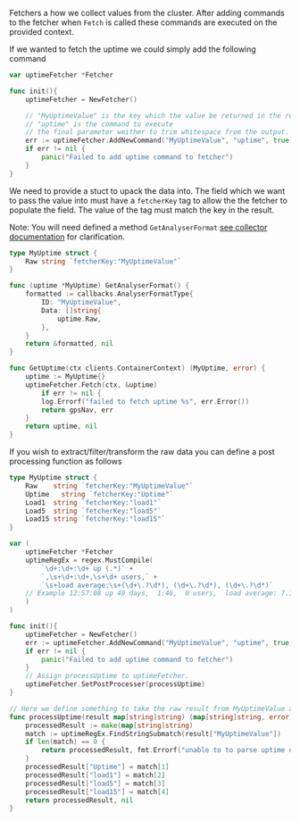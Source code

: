 Fetchers a how we collect values from the cluster.
After adding commands to the fetcher when `Fetch` is called these commands are executed on the provided context.

If we wanted to fetch the uptime we could simply add the following command


```go
var uptimeFetcher *Fetcher

func init(){
	uptimeFetcher = NewFetcher()

    // "MyUptimeValue" is the key which the value be returned in the result of the fetch
    // "uptime" is the command to execute
    // the final parameter weither to trim whitespace from the output.
    err := uptimeFetcher.AddNewCommand("MyUptimeValue", "uptime", true)
    if err != nil {
        panic("Failed to add uptime command to fetcher")
    }
}
```

We need to provide a stuct to upack the data into. The field which we want to pass the value into must have a `fetcherKey` tag to allow the the fetcher to populate the field. The value of the tag must match the key in the result.

Note: You will need defined a method `GetAnalyserFormat` [see collector documentation](implementing_a_collector.md) for clarification.

```go
type MyUptime struct {
    Raw string `fetcherKey:"MyUptimeValue"`
}

func (uptime *MyUptime) GetAnalyserFormat() {
    formatted := callbacks.AnalyserFormatType{
		ID: "MyUptimeValue",
		Data: []string{
			uptime.Raw,
		},
	}
	return &formatted, nil
}

func GetUptime(ctx clients.ContainerContext) (MyUptime, error) {
    uptime := MyUptime{}
    uptimeFetcher.Fetch(ctx, &uptime)
    	if err != nil {
		log.Errorf("failed to fetch uptime %s", err.Error())
		return gpsNav, err
	}
	return uptime, nil
}
```

If you wish to extract/filter/transform the raw data you can define a post processing function as follows
```go
type MyUptime struct {
    Raw    string `fetcherKey:"MyUptimeValue"`
    Uptime   string `fetcherKey:"Uptime"`
    Load1  string `fetcherKey:"load1"`
    Load5  string `fetcherKey:"load5"`
    Load15 string `fetcherKey:"load15"`
}

var (
    uptimeFetcher *Fetcher
    uptimeRegEx = regex.MustCompile(
        `\d+:\d+:\d+ up (.*)` +
        `,\s+\d+:\d+,\s+\d+ users,` +
        `\s+load average:\s+(\d+\.?\d*), (\d+\.?\d*), (\d+\.?\d*)`
    // Example 12:57:08 up 49 days,  1:46,  0 users,  load average: 7.10, 9.33, 10.35
    )
)

func init(){
	uptimeFetcher = NewFetcher()
    err := uptimeFetcher.AddNewCommand("MyUptimeValue", "uptime", true)
    if err != nil {
        panic("Failed to add uptime command to fetcher")
    }
    // Assign processUptime to uptimeFetcher.
    uptimeFetcher.SetPostProcesser(processUptime)
}

// Here we define something to take the raw result from MyUptimeValue and extracts values
func processUptime(result map[string]string) (map[string]string, error) {
    processedResult := make(map[string]string)
    match := uptimeRegEx.FindStringSubmatch(result["MyUptimeValue"])
    if len(match) == 0 {
        return processedResult, fmt.Errorf("unable to to parse uptime output: %s", result["MyUptimeValue"])
    }
    processedResult["Uptime"] = match[1]
    processedResult["load1"] = match[2]
    processedResult["load5"] = match[3]
    processedResult["load15"] = match[4]
    return processedResult, nil
}
```
